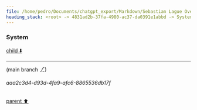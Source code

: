 ```yaml
---
file: /home/pedro/Documents/chatgpt_export/Markdown/Sebastian Lague Overview.md
heading_stack: <root> -> 4831ad2b-37fa-4980-ac37-da0391e1abbd -> System -> a40fe37a-3fec-4a8f-b24e-f0a96485b03a -> System
---
```

### System

[child ⬇️](#aaa2c3d4-d93d-4fa9-afc6-8865536db17f)

---

(main branch ⎇)
###### aaa2c3d4-d93d-4fa9-afc6-8865536db17f
[parent ⬆️](#a40fe37a-3fec-4a8f-b24e-f0a96485b03a)

